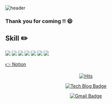 ![header](https://capsule-render.vercel.app/api?type=wave&color=auto&height=450&section=header&fontSize=90&text=Wellcome)
### Thank you for coming !! :smile:

## Skill :pencil2:
<img src="https://img.shields.io/badge/Android-61DAFB?style=flat&logoColor=white"/> 
<img src="https://img.shields.io/badge/Java-61DAFB?style=flat&logoColor=white"/> 
<img src="https://img.shields.io/badge/Android Studio-FF0000?style=flat&logoColor=white"/>
<img src="https://img.shields.io/badge/Room-61DAFB?style=flat&logoColor=white"/> 
<img src="https://img.shields.io/badge/MVC-61DAFB?style=flat&logoColor=white"/> 
<img src="https://img.shields.io/badge/MaterialDesign-61DAFB?style=flat&logoColor=white"/>
<img src="https://img.shields.io/badge/Retrofit2-fefefe?style=flat&logoColor=black"/>

<a href="https://silk-mare-ff4.notion.site/Jin-3ade7e4509034090bc7152cd62301648"> :point_right: Notion </a>


<div align=center>
	
  [![Hits](https://hits.seeyoufarm.com/api/count/incr/badge.svg?url=https%3A%2F%2Fgithub.com%2FJinyunki)](https://github.com/Jinyunki) 
	
  [![Tech Blog Badge](http://img.shields.io/badge/-Tech%20blog-black?style=flat-square&logo=github&link=https://zzsza.github.io/)](https://zzsza.github.io/)
	
  [![Gmail Badge](https://img.shields.io/badge/Gmail-d14836?style=flat-square&logo=Gmail&logoColor=white&link=mailto:snugyun01@gmail.com)](mailto:snugyun01@gmail.com)


  </div>


<!--
### Hi there👋 -->
<!--
**Jinyunki/Jinyunki** is a ✨ _special_ ✨ repository because its `README.md` (this file) appears on your GitHub profile.

Here are some ideas to get you started:

- 🔭 I’m currently working on ...
- 🌱 I’m currently learning ...
- 👯 I’m looking to collaborate on ...
- 🤔 I’m looking for help with ...
- 💬 Ask me about ...
- 📫 How to reach me: ...
- 😄 Pronouns: ...
- ⚡ Fun fact: ...
-->
